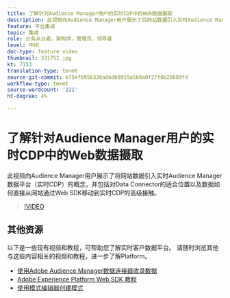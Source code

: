 ```yaml
---
title: 了解针对Audience Manager用户的实时CDP中的Web数据摄取
description: 此视频向Audience Manager用户展示了将网站数据引入实时Audience Manager数据平台（实时CDP）的概念，并包括对Data Connector的适合位置以及数据如何直接从网站通过Web SDK移动到实时CDP的高级接触。
feature: 平台集成
topic: 集成
role: 业务从业者，架构师，管理员，领导者
level: 中间
doc-type: feature video
thumbnail: 331752.jpg
kt: 7153
translation-type: tm+mt
source-git-commit: b75efb956338a06db8919a568a0f2ff0b28889fd
workflow-type: tm+mt
source-wordcount: '221'
ht-degree: 4%

---
```



# 了解针对Audience Manager用户的实时CDP中的Web数据摄取

此视频向Audience Manager用户展示了将网站数据引入实时Audience Manager数据平台（实时CDP）的概念，并包括对Data Connector的适合位置以及数据如何直接从网站通过Web SDK移动到实时CDP的高级接触。

>[!VIDEO](https://video.tv.adobe.com/v/331752/?quality=12&learn=on)

## 其他资源

以下是一些现有视频和教程，可帮助您了解实时客户数据平台。 请随时浏览其他与这些内容相关的视频和教程，进一步了解Platform。

* [使用Adobe Audience Manager数据连接器收录数据](https://experienceleague.adobe.com/docs/platform-learn/tutorials/sources/ingest-data-from-aam.html?lang=en#sources)
* [Adobe Experience Platform Web SDK 教程](https://experienceleague.adobe.com/docs/web-sdk-learn/tutorials/overview.html?lang=en)
* [使用模式编辑器创建模式](https://experienceleague.adobe.com/docs/experience-platform/xdm/tutorials/create-schema-ui.html?lang=en#getting-started)
